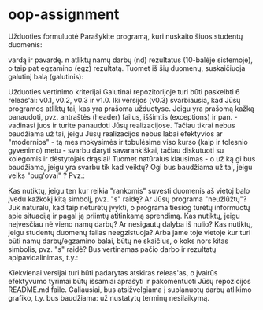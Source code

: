 # oop-assignment

Užduoties formuluotė
Parašykite programą, kuri nuskaito šiuos studentų duomenis:

vardą ir pavardę.
n atliktų namų darbų (nd) rezultatus (10-balėje sistemoje), o taip pat egzamino (egz) rezultatą.
Tuomet iš šių duomenų, suskaičiuoja galutinį balą (galutinis):



Užduoties vertinimo kriterijai
Galutinai repozitorijoje turi būti paskelbti 6 releas'ai: v0.1, v0.2, v0.3 ir v1.0.
Iki versijos (v0.3) svarbiausia, kad Jūsų programos atliktų tai, kas yra prašoma užduotyse. Jeigu yra prašomą kažką panaudoti, pvz. antraštės (header) failus, iššimtis (exceptions) ir pan. - vadinasi juos ir turite panaudoti Jūsų realizacijose. Tačiau tikrai nebus baudžiama už tai, jeigu Jūsų realizacijos nebus labai efektyvios ar "modernios" - tą mes mokysimės ir tobulėsime viso kurso (kaip ir tolesnio gyvenimo) metu - svarbu daryti savarankiškai, tačiau diskutuoti su kolegomis ir dėstytojais drąsiai!
Tuomet natūralus klausimas - o už ką gi bus baudžiama, jeigu yra svarbu tik kad veiktų? Ogi bus baudžiama už tai, jeigu veiks "bug'ovai" ? Pvz.:

Kas nutiktų, jeigu ten kur reikia "rankomis" suvesti duomenis aš vietoj balo įvedu kažkokį kitą simbolį, pvz. "s" raidę? Ar Jūsų programa "neužlūžtų"? Juk natūralu, kad taip neturėtų įvykti, o programa tiesiog turėtų informuotų apie situaciją ir pagal ją priimtų atitinkamą sprendimą.
Kas nutiktų, jeigu neįvesčiau nė vieno namų darbų? Ar nesigautų dalyba iš nulio?
Kas nutiktų, jeigu studentų duomenų failas neegzistuoja? Arba jame toje vietoje kur turi būti namų darbų/egzamino balai, būtų ne skaičius, o koks nors kitas simbolis, pvz. "s" raidė?
Bus vertinamas pačio darbo ir rezultatų apipavidalinimas, t.y.:

Kiekvienai versijai turi būti padarytas atskiras releas'as, o įvairūs efektyvumo tyrimai būtų išsamiai aprašyti ir pakomentuoti Jūsų repozicijos README.md faile.
Galiausiai, bus atsižvelgiama į suplanuotų darbų atlikimo grafiko, t.y. bus baudžiama: už nustatytų terminų nesilaikymą.
